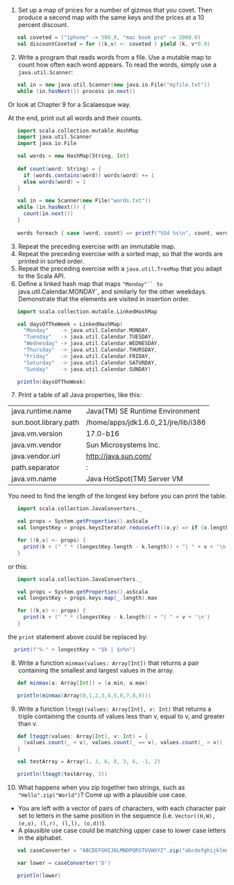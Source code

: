 1. Set up a map of prices for a number of gizmos that you covet. Then produce a second map with the same keys and the prices at a 10 percent discount.
 ```scala
    val coveted = ("iphone" -> 500.0, "mac book pro" -> 2000.0)
    val discountCoveted = for ((k,v) <- coveted ) yield (k, v*0.9)
```

2. Write a program that reads words from a file. Use a mutable map to count how often each word appears. To read the words, simply use a `java.util.Scanner`:
 ```scala
    val in = new java.util.Scanner(new java.io.File("myfile.txt"))
    while (in.hasNext()) process in.next()
```
 Or look at Chapter 9 for a Scalaesque way.

 At the end, print out all words and their counts.
 ```scala
    import scala.collection.mutable.HashMap
    import java.util.Scanner
    import java.io.File

    val words = new HashMap[String, Int]
    
    def count(word: String) = {
      if (words.contains(word)) words(word) += 1
      else words(word) = 1
    }

    val in = new Scanner(new File("words.txt")) 
    while (in.hasNext()) {
      count(in.next())
    }
    
    words foreach { case (word, count) => printf("%5d %s\n", count, word) }
```

3. Repeat the preceding exercise with an immutable map.
4. Repeat the preceding exercise with a sorted map, so that the words are printed in sorted order.
5. Repeat the preceding exercise with a `java.util.TreeMap` that you adapt to the Scala API.
6. Deﬁne a linked hash map that maps `"Monday"`` to `java.util.Calendar.MONDAY`, and similarly for the other weekdays. Demonstrate that the elements are visited in insertion order.
 ```scala
    import scala.collection.mutable.LinkedHashMap

    val daysOfTheWeek = LinkedHashMap(
      "Monday"    -> java.util.Calendar.MONDAY,
      "Tuesday"   -> java.util.Calendar.TUESDAY,
      "Wednesday" -> java.util.Calendar.WEDNESDAY,
      "Thursday"  -> java.util.Calendar.THURSDAY,
      "Friday"    -> java.util.Calendar.FRIDAY,
      "Saturday"  -> java.util.Calendar.SATURDAY,
      "Sunday"    -> java.util.Calendar.SUNDAY)

    println(daysOfTheWeek)
```

7. Print a table of all Java properties, like this:

 |   |   |
 |---|---|
 | java.runtime.name     | Java(TM) SE Runtime Environment
 | sun.boot.library.path | /home/apps/jdk1.6.0_21/jre/lib/i386
 | java.vm.version       | 17.0-b16
 | java.vm.vendor        | Sun Microsystems Inc.
 | java.vendor.url       | http://java.sun.com/
 | path.separator        | :
 | java.vm.name          | Java HotSpot(TM) Server VM
 
 You need to find the length of the longest key before you can print the table.
 ```scala
    import scala.collection.JavaConverters._

    val props = System.getProperties().asScala
    val longestKey = props.keysIterator.reduceLeft((x,y) => if (x.length > y.length) x else y)

    for ((k,v) <- props) {
      print(k + (" " * (longestKey.length - k.length)) + "| " + v + '\n')
    }
```
 or this:
 ```scala
    import scala.collection.JavaConverters._

    val props = System.getProperties().asScala
    val longestKey = props.keys.map(_.length).max

    for ((k,v) <- props) {
      print(k + (" " * (longestKey - k.length)) + "| " + v + '\n')
    }
```
 
 the `print` statement above could be replaced by:
 ```scala
   print(f"%-" + longestKey + "$k | $v%n")
```

8. Write a function `minmax(values: Array[Int])` that returns a pair containing the smallest and largest values in the array.
 ```scala
    def minmax(a: Array[Int]) = (a.min, a.max)

    println(minmax(Array(0,1,2,3,4,5,6,7,8,9)))
  ```
  
9. Write a function `lteqgt(values: Array[Int], v: Int)` that returns a triple containing the counts of values less than v, equal to v, and greater than v.
 ```scala
    def lteqgt(values: Array[Int], v: Int) = {
      (values.count(_ < v), values.count(_ == v), values.count(_ > v))
    }

    val testArray = Array(1, 3, 6, 8, 3, 6, -1, 2)

    println(lteqgt(testArray, 3))
```
10. What happens when you zip together two strings, such as `"Hello".zip("World")`? Come up with a plausible use case.
 - You are left with a vector of pairs of characters, with each character pair set to letters in the same position in the sequence (i.e. `Vector((H,W), (e,o), (l,r), (l,l), (o,d))`). 
 - A plausible use case could be matching upper case to lower case letters in the alphabet.

  ```scala
     val caseConverter = "ABCDEFGHIJKLMNOPQRSTUVWXYZ".zip("abcdefghijklmnopqrstuvwxyz").toMap

     var lower = caseConverter('D')

     println(lower)
```
